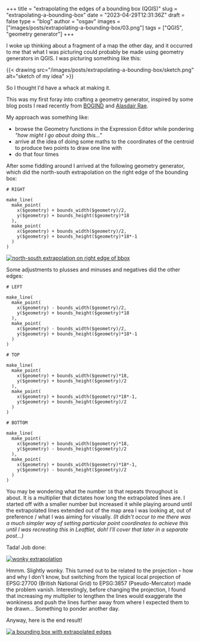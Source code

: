 
+++
title = "extrapolating the edges of a bounding box (QGIS)"
slug = "extrapolating-a-bounding-box"
date = "2023-04-29T12:31:36Z"
draft = false
type = "blog"
author = "osgav"
images = ["images/posts/extrapolating-a-bounding-box/03.png"]
tags = ["QGIS", "geometry generator"]
+++

I woke up thinking about a fragment of a map the other day, and it occurred to me that what I was picturing could probably be made using geometry generators in QGIS. I was picturing something like this:

{{< drawing src="/images/posts/extrapolating-a-bounding-box/sketch.png" alt="sketch of my idea" >}}

So I thought I'd have a whack at making it.

<!--more-->

This was my first foray into crafting a geometry generator, inspired by some blog posts I read recently from [BOGIND](https://bogind.blogspot.com/) and [Alasdair Rae](https://www.statsmapsnpix.com/).

My approach was something like:

- browse the Geometry functions in the Expression Editor while pondering *"how might I go about doing this..."*
- arrive at the idea of doing some maths to the coordinates of the centroid to produce two points to draw one line with
- do that four times

After some fiddling around I arrived at the following geometry generator, which did the north-south extrapolation on the right edge of the bounding box:

```
# RIGHT

make_line(
  make_point(
    x($geometry) + bounds_width($geometry)/2,
    y($geometry) + bounds_height($geometry)*18
  ),
  make_point(
    x($geometry) + bounds_width($geometry)/2,
    y($geometry) + bounds_height($geometry)*18*-1
  )
)
```

[![north-south extrapolation on right edge of bbox](/images/posts/extrapolating-a-bounding-box/01.png)](/images/posts/extrapolating-a-bounding-box/01.png)

Some adjustments to plusses and minuses and negatives did the other edges:

```
# LEFT

make_line(
  make_point(
    x($geometry) - bounds_width($geometry)/2,
    y($geometry) + bounds_height($geometry)*18
  ),
  make_point(
    x($geometry) - bounds_width($geometry)/2,
    y($geometry) + bounds_height($geometry)*18*-1
  )
)
```

```
# TOP 

make_line(
  make_point(
    x($geometry) + bounds_width($geometry)*18,
    y($geometry) + bounds_height($geometry)/2
  ),
  make_point(
    x($geometry) + bounds_width($geometry)*18*-1,
    y($geometry) + bounds_height($geometry)/2
  )
)
```

```
# BOTTOM

make_line(
  make_point(
    x($geometry) + bounds_width($geometry)*18,
    y($geometry) - bounds_height($geometry)/2
  ),
  make_point(
    x($geometry) + bounds_width($geometry)*18*-1,
    y($geometry) - bounds_height($geometry)/2
  )
)
```

You may be wondering what the number `18` that repeats throughout is about. It is a multiplier that dictates how long the extrapolated lines are. I started off with a smaller number but increased it while playing around until the extrapolated lines extended out of the map area I was looking at, out of preference / what I was aiming for visually. *(It didn't occur to me there was a much simpler way of setting particular point coordinates to achieve this until I was recreating this in Leaftlet, doh! I'll cover that later in a separate post...)*

Tada! Job done:

[![wonky extrapolation](/images/posts/extrapolating-a-bounding-box/02.png)](/images/posts/extrapolating-a-bounding-box/02.png)

Hmmm. Slightly wonky. This turned out to be related to the projection – how and why I don't know, but switching from the typical local projection of EPSG:27700 (British National Grid) to EPSG:3857 (Pseudo-Mercator) made the problem vanish. Interestingly, before changing the projection, I found that increasing my multiplier to lengthen the lines would exaggerate the wonkiness and push the lines further away from where I expected them to be drawn... Something to ponder another day. 

Anyway, here is the end result!

[![a bounding box with extrapolated edges](/images/posts/extrapolating-a-bounding-box/03.png)](/images/posts/extrapolating-a-bounding-box/03.png)
